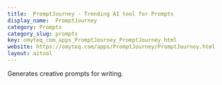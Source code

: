```yaml
---
title:  PromptJourney - Trending AI tool for Prompts
display_name:  PromptJourney
category: Prompts
category_slug: prompts
key: omyteq_com_apps_PromptJourney_PromptJourney_html
website: https://omyteq.com/apps/PromptJourney/PromptJourney.html
layout: aitool
---
```


Generates creative prompts for writing.
